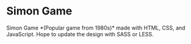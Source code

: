 # Simon Game
Simon Game \*(Popular game from 1980s)\* made with HTML, CSS, and JavaScript. Hope to update the design with SASS or LESS.